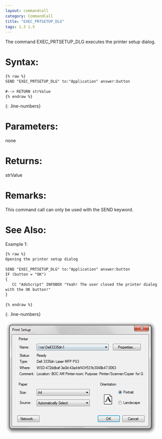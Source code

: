 ```yaml
---
layout: commandcall
category: CommandCall
title: "EXEC_PRTSETUP_DLG"
tags: 1.3 1.5
---
```


The command EXEC_PRTSETUP_DLG executes the printer setup dialog.

# Syntax:  

```adoscript
{% raw %}
SEND "EXEC_PRTSETUP_DLG" to:"Application" answer:button

#--> RETURN strValue
{% endraw %}
```
{: .line-numbers}

# Parameters:  

none

# Returns:  

strValue

# Remarks:

This command call can only be used with the SEND keyword.

# See Also:  



Example 1:

```adoscript
{% raw %}
Opening the printer setup dialog

SEND "EXEC_PRTSETUP_DLG" to:"Application" answer:button
IF (button = "OK")
{
   CC "AdoScript" INFOBOX "Yeah! The user closed the printer dialog with the OK button!"
}

{% endraw %}
```
{: .line-numbers}

![](/images/EXEC_PRTSETUP_DLG.png)
